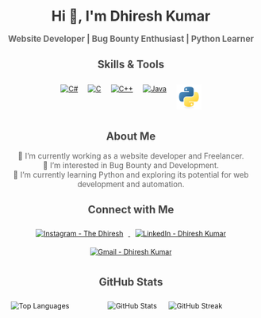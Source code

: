 <h1 align="center" style="font-size: 2em; color: #333;">Hi 👋, I'm Dhiresh Kumar</h1>

<p align="center" style="font-size: 1.2em; color: #666;">
  <strong>Website Developer | Bug Bounty Enthusiast | Python Learner</strong>
</p>

<!-- Skills and Tools Section -->
<h2 align="center" style="font-size: 1.5em; color: #444;">Skills & Tools</h2>
<p align="center" style="display: flex; flex-wrap: wrap; justify-content: center;">
  <a href="https://learn.microsoft.com/en-us/dotnet/csharp/" target="_blank">
    <img src="https://encrypted-tbn0.gstatic.com/images?q=tbn:ANd9GcRH3nHZFQXO04HWHkHB9irDHsEb40VKK6ivwXbIIO6tANc9gmMOjw_ac5pJzIZjVNL5I78&usqp=CAU" alt="C#" height="50" style="margin: 10px; transition: transform 0.3s, box-shadow 0.3s;"/>
  </a>
  <a href="https://en.wikipedia.org/wiki/C_(programming_language)" target="_blank">
    <img src="https://upload.wikimedia.org/wikipedia/commons/thumb/1/18/C_Programming_Language.svg/570px-C_Programming_Language.svg.png?20201031132917" alt="C" height="50" style="margin: 10px; transition: transform 0.3s, box-shadow 0.3s;" />
  </a>
  <a href="https://en.wikipedia.org/wiki/C%2B%2B" target="_blank">
    <img src="https://upload.wikimedia.org/wikipedia/commons/1/18/ISO_C%2B%2B_Logo.svg" alt="C++" height="50" style="margin: 10px; transition: transform 0.3s, box-shadow 0.3s;" />
  </a>
  <a href="https://www.java.com" target="_blank">
    <img src="https://www.vectorlogo.zone/logos/java/java-icon.svg" alt="Java" height="50" style="margin: 10px; transition: transform 0.3s, box-shadow 0.3s;" />
  </a>
  <a href="https://www.python.org" target="_blank">
    <img src="https://raw.githubusercontent.com/devicons/devicon/master/icons/python/python-original.svg" alt="Python" width="50" height="50" style="margin: 10px; transition: transform 0.3s, box-shadow 0.3s;" />
  </a>
  <!-- Add more icons with similar styles -->
</p>

<!-- About Me Section -->
<h2 align="center" style="font-size: 1.5em; color: #444;">About Me</h2>
<p align="center" style="font-size: 1.1em; color: #666;">
  👋 I’m currently working as a website developer and Freelancer.<br>
  👀 I’m interested in Bug Bounty and Development.<br>
  🌱 I’m currently learning Python and exploring its potential for web development and automation.
</p>

<!-- Contact Section -->
<h2 align="center" style="font-size: 1.5em; color: #444;">Connect with Me</h2>
<p align="center">
  <a href="https://www.instagram.com/thedhiresh/" target="_blank" rel="noopener noreferrer">
    <img src="https://raw.githubusercontent.com/rahuldkjain/github-profile-readme-generator/master/src/images/icons/Social/instagram.svg" alt="Instagram - The Dhiresh" height="50" width="50" style="margin: 10px; transition: transform 0.3s, box-shadow 0.3s;" />
  </a>
  <a href="https://www.linkedin.com/in/dhiresh-kumar-b42b26308/" target="_blank" rel="noopener noreferrer">
    <img src="https://upload.wikimedia.org/wikipedia/commons/c/ca/LinkedIn_logo_initials.png" alt="LinkedIn - Dhiresh Kumar" height="50" width="50" style="margin: 10px; transition: transform 0.3s, box-shadow 0.3s;" />
  </a>
  <a href="mailto:kushwahadhiresh1@gmail.com" target="_blank" rel="noopener noreferrer">
    <img src="https://static-00.iconduck.com/assets.00/gmail-icon-1024x1024-09wrt8am.png" alt="Gmail - Dhiresh Kumar" height="50" width="50" style="margin: 10px; transition: transform 0.3s, box-shadow 0.3s;" />
  </a>
</p>

<!-- GitHub Stats Section -->
<h2 align="center" style="font-size: 1.5em; color: #444;">GitHub Stats</h2>
<p align="center">
  <img align="left" src="https://github-readme-stats.vercel.app/api/top-langs?username=thedhiresh&show_icons=true&locale=en&layout=compact" alt="Top Languages" style="margin: 10px;" />
  <img align="center" src="https://github-readme-stats.vercel.app/api?username=thedhiresh&show_icons=true&locale=en" alt="GitHub Stats" style="margin: 10px;" />
  <img align="center" src="https://github-readme-streak-stats.herokuapp.com/?user=thedhiresh&" alt="GitHub Streak" style="margin: 10px;" />
</p>
